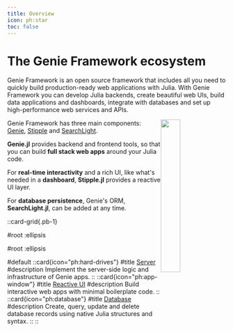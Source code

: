 ```yaml
---
title: Overview
icon: ph:star
toc: false
---
```


# The Genie Framework ecosystem

Genie Framework is an open source framework that includes all you need to quickly build production-ready web applications with Julia. With Genie Framework you can develop Julia backends, create beautiful web UIs, build data applications and dashboards, integrate with databases and set up high-performance web services and APIs.

<img  style="float:right;display:block;width:30%;max-width:100%;margin-left:auto;margin-right:auto;margin-top:0px" src="/assets/guides/intro/genieframeworkdiagram.svg">

Genie Framework has three main components: [Genie](https://github.com/genieframework/genie), [Stipple](https://github.com/genieframework/stipple) and [SearchLight](https://github.com/genieframework/searchlight). 

**Genie.jl** provides backend and frontend tools, so that you can build **full stack web apps** around your Julia code.

For **real-time interactivity** and a rich UI, like what's needed in a **dashboard**, **Stipple.jl** provides a reactive UI layer.

For **database persistence**, Genie's ORM, **SearchLight.jl**, can be added at any time.


<!-- The API for writing backend code and reactive UIs is provided by the package GenieFramework.jl, and it has been specially designed for writing interactive data apps with minimum amounts of boilerplate code. To work with databases, the SearchLight.jl package provides an ORM that works with Julia objects and queries. This reference documentation page covers the [new API](https://genieframework.com/blog/new-API-for-building-Julia-apps-with-less-code.html) in `GenieFramework.jl` and the functionality of `SearchLight.jl`.  -->
<!---->
<!-- For more advanced use cases such as building MVC apps, adding authentication or developing web services, see the [guides page](/guides). For code examples, see the [App Gallery](/app-gallery) and the [examples GitHub repository](https://github.com/BuiltWithGenie). -->

::card-grid{.pb-1}

#root
:ellipsis

#root
:ellipsis

#default
  ::card{icon="ph:hard-drives"}
  #title
  [Server](/reference/server/)
  #description
Implement the server-side logic and infrastructure of Genie apps.
  ::
  ::card{icon="ph:app-window"}
  #title
  [Reactive UI](/reference/reactive-ui/)
  #description
Build interactive web apps with minimal boilerplate code.
  ::
  ::card{icon="ph:database"}
  #title
  [Database](/reference/database/)
  #description
Create, query, update and delete database records using native Julia structures and syntax.
  ::
::
